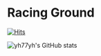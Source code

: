 # Racing Ground

[![Hits](https://hits.seeyoufarm.com/api/count/incr/badge.svg?url=https%3A%2F%2Fgithub.com%2Fyh77yh&count_bg=%2379C83D&title_bg=%23555555&icon=&icon_color=%23E7E7E7&title=hits&edge_flat=false)](https://hits.seeyoufarm.com)

![yh77yh's GitHub stats](https://github-readme-stats.vercel.app/api?username=yh77yh&show_icons=true&theme=radical)
